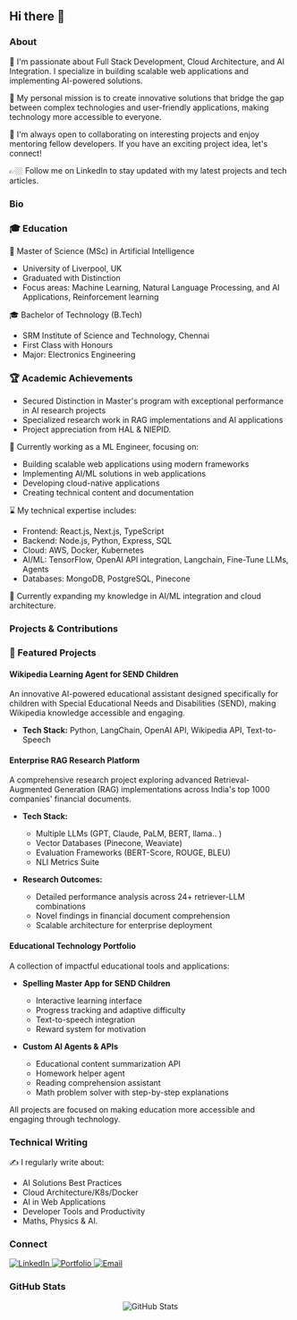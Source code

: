 ## Hi there 👋

### About

🔭 I'm passionate about Full Stack Development, Cloud Architecture, and AI Integration. I specialize in building scalable web applications and implementing AI-powered solutions.

💭 My personal mission is to create innovative solutions that bridge the gap between complex technologies and user-friendly applications, making technology more accessible to everyone.

👯 I'm always open to collaborating on interesting projects and enjoy mentoring fellow developers. If you have an exciting project idea, let's connect!

👉🏼 Follow me on LinkedIn to stay updated with my latest projects and tech articles.

### Bio

### 🎓 Education

🌱 Master of Science (MSc) in Artificial Intelligence
- University of Liverpool, UK
- Graduated with Distinction
- Focus areas: Machine Learning, Natural Language Processing, and AI Applications, Reinforcement learning

🎓 Bachelor of Technology (B.Tech)
- SRM Institute of Science and Technology, Chennai
- First Class with Honours
- Major: Electronics Engineering
  
### 🏆 Academic Achievements
- Secured Distinction in Master's program with exceptional performance in AI research projects
- Specialized research work in RAG implementations and AI applications
- Project appreciation from HAL & NIEPID.

🧠 Currently working as a ML Engineer, focusing on:
- Building scalable web applications using modern frameworks
- Implementing AI/ML solutions in web applications
- Developing cloud-native applications
- Creating technical content and documentation

⌛️ My technical expertise includes:
- Frontend: React.js, Next.js, TypeScript
- Backend: Node.js, Python, Express, SQL
- Cloud: AWS, Docker, Kubernetes
- AI/ML: TensorFlow, OpenAI API integration, Langchain, Fine-Tune LLMs, Agents
- Databases: MongoDB, PostgreSQL, Pinecone

🌱 Currently expanding my knowledge in AI/ML integration and cloud architecture.

### Projects & Contributions

### 🚀 Featured Projects

#### Wikipedia Learning Agent for SEND Children
An innovative AI-powered educational assistant designed specifically for children with Special Educational Needs and Disabilities (SEND), making Wikipedia knowledge accessible and engaging.
- **Tech Stack:** Python, LangChain, OpenAI API, Wikipedia API, Text-to-Speech
  
#### Enterprise RAG Research Platform
A comprehensive research project exploring advanced Retrieval-Augmented Generation (RAG) implementations across India's top 1000 companies' financial documents.
- **Tech Stack:** 
  - Multiple LLMs (GPT, Claude, PaLM, BERT, llama..  )
  - Vector Databases (Pinecone, Weaviate)
  - Evaluation Frameworks (BERT-Score, ROUGE, BLEU)
  - NLI Metrics Suite

- **Research Outcomes:**
  - Detailed performance analysis across 24+ retriever-LLM combinations
  - Novel findings in financial document comprehension
  - Scalable architecture for enterprise deployment

#### Educational Technology Portfolio
A collection of impactful educational tools and applications:
- **Spelling Master App for SEND Children**
  - Interactive learning interface
  - Progress tracking and adaptive difficulty
  - Text-to-speech integration
  - Reward system for motivation

- **Custom AI Agents & APIs**
  - Educational content summarization API
  - Homework helper agent
  - Reading comprehension assistant
  - Math problem solver with step-by-step explanations

All projects are focused on making education more accessible and engaging through technology.

### Technical Writing

✍️ I regularly write about:
- AI Solutions Best Practices
- Cloud Architecture/K8s/Docker
- AI in Web Applications
- Developer Tools and Productivity
- Maths, Physics & AI.

### Connect

<div align="left">
  <a href="https://www.linkedin.com/in/amit-choubey-51296960/">
    <img src="https://img.shields.io/badge/LinkedIn-0077B5?style=for-the-badge&logo=linkedin&logoColor=white" alt="LinkedIn"/>
  </a>
  <a href="https://amit-chaubey.github.io/Resume-Portfolio/">
    <img src="https://img.shields.io/badge/Portfolio-255E63?style=for-the-badge&logo=About.me&logoColor=white" alt="Portfolio"/>
  </a>
  <a href="mailto: amit.katyayana@gmail.com">
    <img src="https://img.shields.io/badge/Email-D14836?style=for-the-badge&logo=gmail&logoColor=white" alt="Email"/>
  </a>
</div>

### GitHub Stats

<div align="center">
  <img src="https://github-readme-stats.vercel.app/api?username=amit-chaubey&show_icons=true&theme=dark" alt="GitHub Stats"/>
</div>

<!--
**amit-chaubey/amit-chaubey** is a ✨ _special_ ✨ repository because its `README.md` (this file) appears on your GitHub profile.

Here are some ideas to get you started:

- 🔭 I’m currently working on ...
- 🌱 I’m currently learning ...
- 👯 I’m looking to collaborate on ...
- 🤔 I’m looking for help with ...
- 💬 Ask me about ...
- 📫 How to reach me: ...
- 😄 Pronouns: ...
- ⚡ Fun fact: ...
-->
